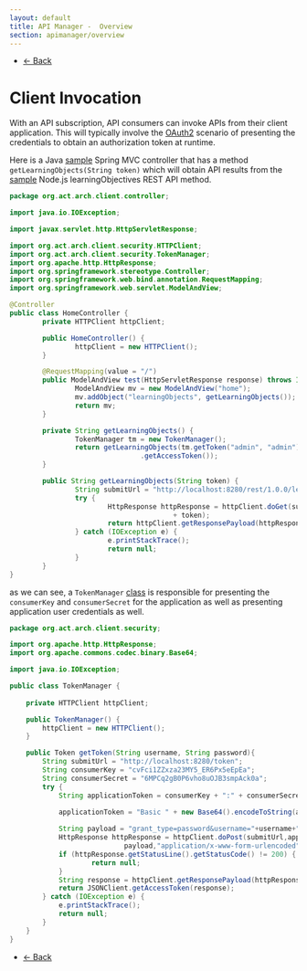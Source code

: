 ```yaml
---
layout: default
title: API Manager -  Overview
section: apimanager/overview
---
```

  
<ul class="pager">
  <li class="previous"><a href="/apimanager/overview">&larr; Back</a></li>
</ul>

# Client Invocation

With an API subscription, API consumers can invoke APIs from their client application. This will typically involve the [OAuth2](http://oauth.net/2/) scenario of presenting the credentials to obtain an authorization token at runtime. 

Here is a Java [sample](https://github.com/act-org/act-rest-client/blob/master/src/main/java/org/act/arch/client/controller/HomeController.java) Spring MVC controller that has a method `getLearningObjects(String token)` which will obtain API results from the [sample](https://github.com/act-org/act-rest-api) Node.js learningObjectives REST API method.

```java
package org.act.arch.client.controller;

import java.io.IOException;

import javax.servlet.http.HttpServletResponse;

import org.act.arch.client.security.HTTPClient;
import org.act.arch.client.security.TokenManager;
import org.apache.http.HttpResponse;
import org.springframework.stereotype.Controller;
import org.springframework.web.bind.annotation.RequestMapping;
import org.springframework.web.servlet.ModelAndView;

@Controller
public class HomeController {
        private HTTPClient httpClient;

        public HomeController() {
                httpClient = new HTTPClient();
        }

        @RequestMapping(value = "/")
        public ModelAndView test(HttpServletResponse response) throws IOException {
                ModelAndView mv = new ModelAndView("home");
                mv.addObject("learningObjects", getLearningObjects());
                return mv;
        }

        private String getLearningObjects() {
                TokenManager tm = new TokenManager();
                return getLearningObjects(tm.getToken("admin", "admin")
                                .getAccessToken());
        }

        public String getLearningObjects(String token) {
                String submitUrl = "http://localhost:8280/rest/1.0.0/learningObjectives";
                try {
                        HttpResponse httpResponse = httpClient.doGet(submitUrl, "Bearer "
                                        + token);
                        return httpClient.getResponsePayload(httpResponse);
                } catch (IOException e) {
                        e.printStackTrace();
                        return null;
                }
        }
}
```

as we can see, a `TokenManager` [class](https://github.com/act-org/act-rest-client/blob/master/src/main/java/org/act/arch/client/security/TokenManager.java) is responsible for presenting the `consumerKey` and `consumerSecret` for the application as well as presenting application user credentials as well.

```java
package org.act.arch.client.security;

import org.apache.http.HttpResponse;
import org.apache.commons.codec.binary.Base64;

import java.io.IOException;

public class TokenManager {
        
    private HTTPClient httpClient;    

    public TokenManager() {
        httpClient = new HTTPClient();
    }

    public Token getToken(String username, String password){
        String submitUrl = "http://localhost:8280/token";
        String consumerKey = "cvFci1ZZxza23MY5_ER6Px5eEpEa";
        String consumerSecret = "6MPCq2gB0P6vho8uOJB3smpAck0a";
        try {
            String applicationToken = consumerKey + ":" + consumerSecret;
           
            applicationToken = "Basic " + new Base64().encodeToString(applicationToken.getBytes()).trim();

            String payload = "grant_type=password&username="+username+"&password="+password;
            HttpResponse httpResponse = httpClient.doPost(submitUrl,applicationToken,
                            payload,"application/x-www-form-urlencoded");
            if (httpResponse.getStatusLine().getStatusCode() != 200) {
                    return null;
            }
            String response = httpClient.getResponsePayload(httpResponse);
            return JSONClient.getAccessToken(response);
        } catch (IOException e) {
            e.printStackTrace();
            return null;
        }
    }
}
```
<ul class="pager">
  <li class="previous"><a href="/apimanager/overview">&larr; Back</a></li>
</ul>